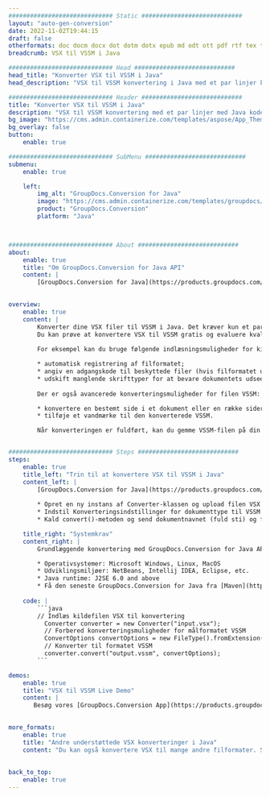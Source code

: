 ```yaml
---
############################# Static ############################
layout: "auto-gen-conversion"
date: 2022-11-02T19:44:15
draft: false
otherformats: doc docm docx dot dotm dotx epub md odt ott pdf rtf tex txt vdx vsdm vsdx vssm vssx vstm vstx vsx vtx xps
breadcrumb: VSX til VSSM i Java

############################# Head ############################
head_title: "Konverter VSX til VSSM i Java"
head_description: "VSX til VSSM konvertering i Java med et par linjer kode. Konverter over 160 filformater ved hjælp af GroupDocs dokumentkonverterings-API for Java"

############################# Header ############################
title: "Konverter VSX til VSSM i Java"
description: "VSX til VSSM konvertering med et par linjer med Java kode"
bg_image: "https://cms.admin.containerize.com/templates/aspose/App_Themes/V3/images/bg/header1.png"
bg_overlay: false
button:
    enable: true

############################# SubMenu ############################
submenu:
    enable: true

    left:
        img_alt: "GroupDocs.Conversion for Java"
        image: "https://cms.admin.containerize.com/templates/groupdocs/images/product-logos/90x90-noborder/groupdocs-conversion-java.png"
        product: "GroupDocs.Conversion"
        platform: "Java"



############################# About ############################
about:
    enable: true
    title: "Om GroupDocs.Conversion for Java API"
    content: |
        [GroupDocs.Conversion for Java](https://products.groupdocs.com/conversion/java/) er en avanceret filformatkonverterings-API til konvertering mellem populære billed- og dokumentformater såsom Microsoft Office, OpenDocument, PDF, HTML, e-mail, CAD. og meget mere med blot et par linjer kode. Den native API registrerer automatisk formaterne af de originale dokumenter og tilbyder mange muligheder for at tilpasse de konverterede dokumenter. Sammen med funktionen til at udtrække information fra et dokument, understøtter den også caching af konverteringsresultaterne til den lokale disk som standard. Enhver form for cachelagring kan dog understøttes ved at implementere de passende grænseflader - Amazon S3, Dropbox, Google Drive, Windows Azure, Reddis eller andre.
    

overview:
    enable: true
    content: |
        Konverter dine VSX filer til VSSM i Java. Det kræver kun et par linjer med Java kode på enhver platform efter eget valg, såsom Windows, Linux, macOS.
        Du kan prøve at konvertere VSX til VSSM gratis og evaluere kvaliteten af ​​konverteringsresultaterne. Sammen med simple filkonverteringsscripts kan du prøve mere sofistikerede muligheder for at indlæse VSX-kildefilen og gemme VSSM-outputtet. 
        
        For eksempel kan du bruge følgende indlæsningsmuligheder for kilden VSX:

        * automatisk registrering af filformatet;
        * angiv en adgangskode til beskyttede filer (hvis filformatet understøtter det);
        * udskift manglende skrifttyper for at bevare dokumentets udseende.
        
        Der er også avancerede konverteringsmuligheder for filen VSSM:

        * konvertere en bestemt side i et dokument eller en række sider;
        * tilføje et vandmærke til den konverterede VSSM.

        Når konverteringen er fuldført, kan du gemme VSSM-filen på din lokale filsti eller på et tredjepartslager såsom FTP, Amazon S3, Google Drive, Dropbox osv. Bemærk venligst - for at konvertere VSX til VSSM, behøver du ikke installere yderligere software, såsom MS Office, Open Office, Adobe Acrobat Reader osv.


############################# Steps ############################
steps:
    enable: true
    title_left: "Trin til at konvertere VSX til VSSM i Java"
    content_left: |
        [GroupDocs.Conversion for Java](https://products.groupdocs.com/conversion/java/) giver udviklere mulighed for nemt at konvertere VSX fil til VSSM med et par linjer kode.
        
        * Opret en ny instans af Converter-klassen og upload filen VSX med den fulde sti
        * Indstil Konverteringsindstillinger for dokumenttype til VSSM
        * Kald convert()-metoden og send dokumentnavnet (fuld sti) og formatet (VSSM) som en parameter

    title_right: "Systemkrav"
    content_right: |
        Grundlæggende konvertering med GroupDocs.Conversion for Java API kan udføres med blot et par linjer kode. Vores API'er understøttes på alle større platforme og operativsystemer. Før du udfører koden nedenfor, skal du sørge for, at du har følgende forudsætninger installeret på dit system.

        * Operativsystemer: Microsoft Windows, Linux, MacOS
        * Udviklingsmiljøer: NetBeans, Intellij IDEA, Eclipse, etc.
        * Java runtime: J2SE 6.0 and above
        * Få den seneste GroupDocs.Conversion for Java fra [Maven](https://repository.groupdocs.com/webapp/#/artifacts/browse/tree/General/repo/com/groupdocs/groupdocs-conversion)
         
    code: |
        ```java    
        // Indlæs kildefilen VSX til konvertering
          Converter converter = new Converter("input.vsx");
          // Forbered konverteringsmuligheder for målformatet VSSM
          ConvertOptions convertOptions = new FileType().fromExtension("vssm").getConvertOptions();
          // Konverter til formatet VSSM
          converter.convert("output.vssm", convertOptions);
        ```

demos:
    enable: true
    title: "VSX til VSSM Live Demo"
    content: |
       Besøg vores [GroupDocs.Conversion App](https://products.groupdocs.app/conversion/family) websted, og prøv VSX til VSSM konvertering nu. Den gratis demo har følgende fordele
          

more_formats:
    enable: true
    title: "Andre understøttede VSX konverteringer i Java"
    content: "Du kan også konvertere VSX til mange andre filformater. Se venligst listen nedenfor."
       
       
back_to_top:
    enable: true
---
```

